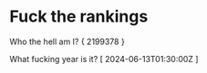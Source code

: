 # Fuck the rankings

Who the hell am I?
{ 2199378 }

What fucking year is it?
[ 2024-06-13T01:30:00Z ]
